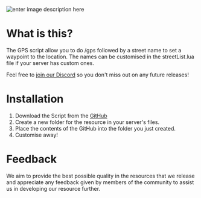 ![enter image description here](https://i.imgur.com/2aH2nNa.png)

# What is this?

The GPS script allow you to do /gps followed by a street name to set a waypoint to the location. The names can be customised in the streetList.lua file if your server has custom ones.

Feel free to [join our Discord](https://discord.gg/GXGkZagWQN) so you don't miss out on any future releases!

# Installation

1. Download the Script from the [GitHub](https://github.com/Owen-M/GPS-FiveM)
2. Create a new folder for the resource in your server's files.
3. Place the contents of the GitHub into the folder you just created.
4. Customise away!

# Feedback

We aim to provide the best possible quality in the resources that we release and appreciate any feedback given by members of the community to assist us in developing our resource further. 
